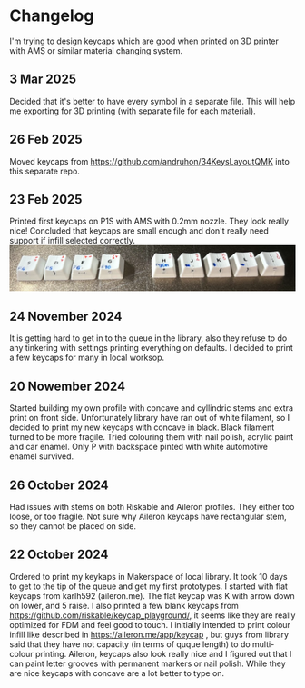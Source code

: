 # Changelog

I'm trying to design keycaps which are good when printed on 
3D printer with AMS or similar material changing system.

## 3 Mar 2025
Decided that it's better to have every symbol in a separate file.
This will help me exporting for 3D printing (with separate file for each material).

## 26 Feb 2025
Moved keycaps from https://github.com/andruhon/34KeysLayoutQMK into this separate repo.

## 23 Feb 2025
Printed first keycaps on P1S with AMS with 0.2mm nozzle. They look really nice!
Concluded that keycaps are small enough and don't really need support if infill selected correctly.
![Keyboard](keycaps-ams.png)

## 24 November 2024
It is getting hard to get in to the queue in the library, also they refuse to do any tinkering with settings printing everything on defaults. I decided to print a few keycaps for many in local worksop.

## 20 Nowember 2024
Started building my own profile with concave and cyllindric stems and extra print on front side. Unfortunately library have ran out of white filament, so I decided to print my new keycaps with concave in black. Black filament turned to be more fragile.
Tried colouring them with nail polish, acrylic paint and car enamel. Only P with backspace pinted with white automotive enamel survived.

## 26 October 2024
Had issues with stems on both Riskable and Aileron profiles. They either too loose, or too fragile. Not sure why Aileron keycaps have rectangular stem, so they cannot be placed on side.

## 22 October 2024
Ordered to print my keykaps in Makerspace of local library. It took 10 days to get to the tip of the queue and get my first prototypes. I started with flat keycaps from karlh592 (aileron.me).
The flat keycap was K with arrow down on lower, and 5 raise. I also printed a few blank keycaps from https://github.com/riskable/keycap_playground/, it seems like they are really optimized for FDM and feel good to touch.
I initially intended to print colour infill like described in https://aileron.me/app/keycap , but guys from library said that they have not capacity (in terms of quque length) to do multi-colour printing.
Aileron, keycaps also look really nice and I figured out that I can paint letter grooves with permanent markers or nail polish. While they are nice keycaps with concave are a lot better to type on.

